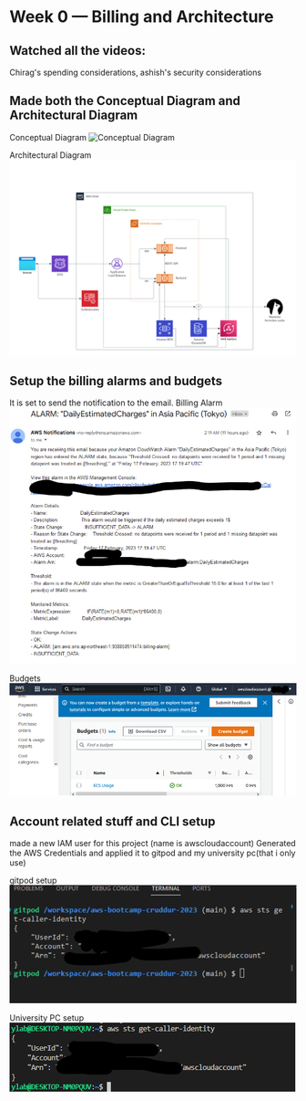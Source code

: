 # Week 0 — Billing and Architecture
## Watched all the videos:
Chirag's spending considerations, ashish's security considerations

## Made both the Conceptual Diagram and Architectural Diagram
Conceptual Diagram
![Conceptual Diagram](assets/conceptual-diagram.png)<br />

Architectural Diagram
![Architectural Diagram](assets/cruddur-logical-diagram.png)<br />

## Setup the billing alarms and budgets
It is set to send the notification to the email.
Billing Alarm
![Billing Alarm](assets/billing-alarm-email.png)<br />

Budgets
![Budgets](assets/aws-budgets.png)<br />

## Account related stuff and CLI setup
made a new IAM user for this project (name is awscloudaccount)
Generated the AWS Credentials and applied it to gitpod and my university pc(that i only use)<br />

gitpod setup
![Billing Alarm](assets/gitpod-cloud-account.png)<br />

University PC setup
![University PC](assets/university-pc-setup.png)<br />

